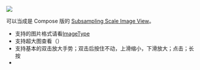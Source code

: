 [![](https://jitpack.io/v/XuQK/KDImage.svg)](https://jitpack.io/#XuQK/KDImage)

可以当成是 Compose 版的 [Subsampling Scale Image View](https://github.com/davemorrissey/subsampling-scale-image-view)。

- 支持的图片格式请看[ImageType]()
- 支持超大图查看（）
- 支持基本的双击放大手势；双击后按住不动，上滑缩小，下滑放大；点击；长按
- 

